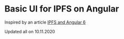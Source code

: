 # Basic UI for IPFS on Angular

Inspired by an article [IPFS and Angular 6](https://medium.com/@GrandSchtroumpf/ipfs-and-angular-6-6165e6fd6e5d)

Updated all on 10.11.2020

